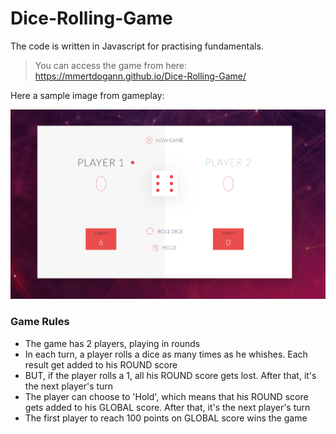 # Dice-Rolling-Game

The code is written in Javascript for practising fundamentals.

> You can access the game from here: https://mmertdogann.github.io/Dice-Rolling-Game/

Here a sample image from gameplay:

![Game](img/game.png "Game Image")

### Game Rules

* The game has 2 players, playing in rounds
* In each turn, a player rolls a dice as many times as he whishes. Each result get added to his ROUND score
* BUT, if the player rolls a 1, all his ROUND score gets lost. After that, it's the next player's turn
* The player can choose to 'Hold', which means that his ROUND score gets added to his GLOBAL score. After that, it's the next player's turn
* The first player to reach 100 points on GLOBAL score wins the game
